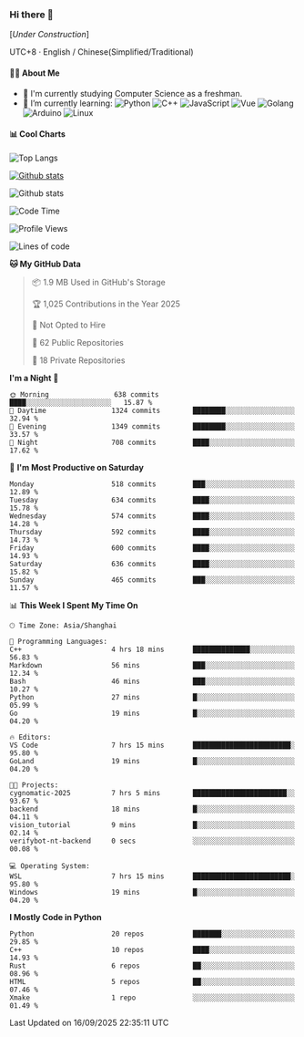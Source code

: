 ### Hi there 👋

\[*Under Construction*\]

UTC+8 · English / Chinese(Simplified/Traditional)

<!--
**NoNormalCreeper/NoNormalCreeper** is a ✨ _special_ ✨ repository because its `README.md` (this file) appears on your GitHub profile.

Here are some ideas to get you started:

- 🔭 I’m currently working on ...
- 🌱 I’m currently learning ...
- 👯 I’m looking to collaborate on ...
- 🤔 I’m looking for help with ...
- 💬 Ask me about ...
- 📫 How to reach me: ...
- 😄 Pronouns: ...
- ⚡ Fun fact: ...
-->

#### 👩‍💻 About Me

- 🏫 I'm currently studying Computer Science as a freshman.
- 🌱 I’m currently learning: 
![Python](https://img.shields.io/badge/-Python-blue?style=flat-square&logo=Python&logoColor=fff)
![C++](https://img.shields.io/badge/-C%2B%2B-00599C?style=flat-square&logo=C%2B%2B&logoColor=fff)
![JavaScript](https://img.shields.io/badge/-JavaScript-ffca18?style=flat-square&logo=JavaScript&logoColor=fff)
![Vue](https://img.shields.io/badge/-Vue-4FC08D?style=flat-square&logo=Vue.js&logoColor=fff)
![Golang](https://img.shields.io/badge/-Go-007d9c?style=flat-square&logo=Go&logoColor=fff)
![Arduino](https://img.shields.io/badge/-Arduino-00979D?style=flat-square&logo=Arduino&logoColor=fff)
![Linux](https://img.shields.io/badge/-Linux-FCC624?style=flat-square&logo=Linux&logoColor=fff)

#### 📊 Cool Charts

![Top Langs](https://readme-stats-zeta-six.vercel.app/api/top-langs/?username=NoNormalCreeper&layout=compact)

[![Github stats](https://readme-stats-zeta-six.vercel.app/api?username=NoNormalCreeper&show=reviews,discussions_started,discussions_answered,prs_merged,prs_merged_percentage)](https://github.com/anuraghazra/github-readme-stats)

![Github stats](https://github-profile-trophy.vercel.app/?username=NoNormalCreeper)


<!--START_SECTION:waka-->
![Code Time](http://img.shields.io/badge/Code%20Time-830%20hrs%2055%20mins-blue)

![Profile Views](http://img.shields.io/badge/Profile%20Views-5-blue)

![Lines of code](https://img.shields.io/badge/From%20Hello%20World%20I%27ve%20Written-4.4%20million%20lines%20of%20code-blue)

**🐱 My GitHub Data** 

> 📦 1.9 MB Used in GitHub's Storage 
 > 
> 🏆 1,025 Contributions in the Year 2025
 > 
> 🚫 Not Opted to Hire
 > 
> 📜 62 Public Repositories 
 > 
> 🔑 18 Private Repositories 
 > 
**I'm a Night 🦉** 

```text
🌞 Morning                638 commits         ████░░░░░░░░░░░░░░░░░░░░░   15.87 % 
🌆 Daytime                1324 commits        ████████░░░░░░░░░░░░░░░░░   32.94 % 
🌃 Evening                1349 commits        ████████░░░░░░░░░░░░░░░░░   33.57 % 
🌙 Night                  708 commits         ████░░░░░░░░░░░░░░░░░░░░░   17.62 % 
```
📅 **I'm Most Productive on Saturday** 

```text
Monday                   518 commits         ███░░░░░░░░░░░░░░░░░░░░░░   12.89 % 
Tuesday                  634 commits         ████░░░░░░░░░░░░░░░░░░░░░   15.78 % 
Wednesday                574 commits         ████░░░░░░░░░░░░░░░░░░░░░   14.28 % 
Thursday                 592 commits         ████░░░░░░░░░░░░░░░░░░░░░   14.73 % 
Friday                   600 commits         ████░░░░░░░░░░░░░░░░░░░░░   14.93 % 
Saturday                 636 commits         ████░░░░░░░░░░░░░░░░░░░░░   15.82 % 
Sunday                   465 commits         ███░░░░░░░░░░░░░░░░░░░░░░   11.57 % 
```


📊 **This Week I Spent My Time On** 

```text
🕑︎ Time Zone: Asia/Shanghai

💬 Programming Languages: 
C++                      4 hrs 18 mins       ██████████████░░░░░░░░░░░   56.83 % 
Markdown                 56 mins             ███░░░░░░░░░░░░░░░░░░░░░░   12.34 % 
Bash                     46 mins             ███░░░░░░░░░░░░░░░░░░░░░░   10.27 % 
Python                   27 mins             █░░░░░░░░░░░░░░░░░░░░░░░░   05.99 % 
Go                       19 mins             █░░░░░░░░░░░░░░░░░░░░░░░░   04.20 % 

🔥 Editors: 
VS Code                  7 hrs 15 mins       ████████████████████████░   95.80 % 
GoLand                   19 mins             █░░░░░░░░░░░░░░░░░░░░░░░░   04.20 % 

🐱‍💻 Projects: 
cygnomatic-2025          7 hrs 5 mins        ███████████████████████░░   93.67 % 
backend                  18 mins             █░░░░░░░░░░░░░░░░░░░░░░░░   04.11 % 
vision_tutorial          9 mins              █░░░░░░░░░░░░░░░░░░░░░░░░   02.14 % 
verifybot-nt-backend     0 secs              ░░░░░░░░░░░░░░░░░░░░░░░░░   00.08 % 

💻 Operating System: 
WSL                      7 hrs 15 mins       ████████████████████████░   95.80 % 
Windows                  19 mins             █░░░░░░░░░░░░░░░░░░░░░░░░   04.20 % 
```

**I Mostly Code in Python** 

```text
Python                   20 repos            ███████░░░░░░░░░░░░░░░░░░   29.85 % 
C++                      10 repos            ████░░░░░░░░░░░░░░░░░░░░░   14.93 % 
Rust                     6 repos             ██░░░░░░░░░░░░░░░░░░░░░░░   08.96 % 
HTML                     5 repos             ██░░░░░░░░░░░░░░░░░░░░░░░   07.46 % 
Xmake                    1 repo              ░░░░░░░░░░░░░░░░░░░░░░░░░   01.49 % 
```




 Last Updated on 16/09/2025 22:35:11 UTC
<!--END_SECTION:waka-->

